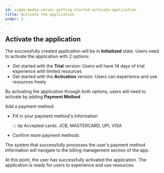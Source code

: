 ```yaml
---
id: sigma-media-server-getting-started-activate-application
title: Activate the application
order: 3
---
```


## Activate the application

The successfully created application will be in **Initialized** state. Users need to activate the application with 2 options:

- Get started with the **Trial** version: Users will have 14 days of trial experience with limited resources
- Get started with the **Activation** version: Users can experience and use resources freely

By activating the application through both options, users will need to activate by adding **Payment Method**

Add a payment method:

- Fill in your payment method's information

  ::: tip Accepted cards: JCB, MASTERCARD, UPI, VISA

- Confirm more payment methods

The system that successfully processes the user's payment method information will navigate to the billing management section of the app.

At this point, the user has successfully activated the application. The application is ready for users to experience and use resources.
